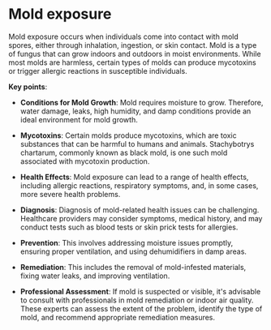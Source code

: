 # Mold exposure

Mold exposure occurs when individuals come into contact with mold spores, either through inhalation, ingestion, or skin contact. Mold is a type of fungus that can grow indoors and outdoors in moist environments. While most molds are harmless, certain types of molds can produce mycotoxins or trigger allergic reactions in susceptible individuals.

**Key points**:

* **Conditions for Mold Growth**: Mold requires moisture to grow. Therefore, water damage, leaks, high humidity, and damp conditions provide an ideal environment for mold growth.

* **Mycotoxins**: Certain molds produce mycotoxins, which are toxic substances that can be harmful to humans and animals. Stachybotrys chartarum, commonly known as black mold, is one such mold associated with mycotoxin production.

* **Health Effects**: Mold exposure can lead to a range of health effects, including allergic reactions, respiratory symptoms, and, in some cases, more severe health problems. 

* **Diagnosis**: Diagnosis of mold-related health issues can be challenging. Healthcare providers may consider symptoms, medical history, and may conduct tests such as blood tests or skin prick tests for allergies.

* **Prevention**: This involves addressing moisture issues promptly, ensuring proper ventilation, and using dehumidifiers in damp areas.

* **Remediation**: This includes the removal of mold-infested materials, fixing water leaks, and improving ventilation.

* **Professional Assessment**: If mold is suspected or visible, it's advisable to consult with professionals in mold remediation or indoor air quality. These experts can assess the extent of the problem, identify the type of mold, and recommend appropriate remediation measures.
